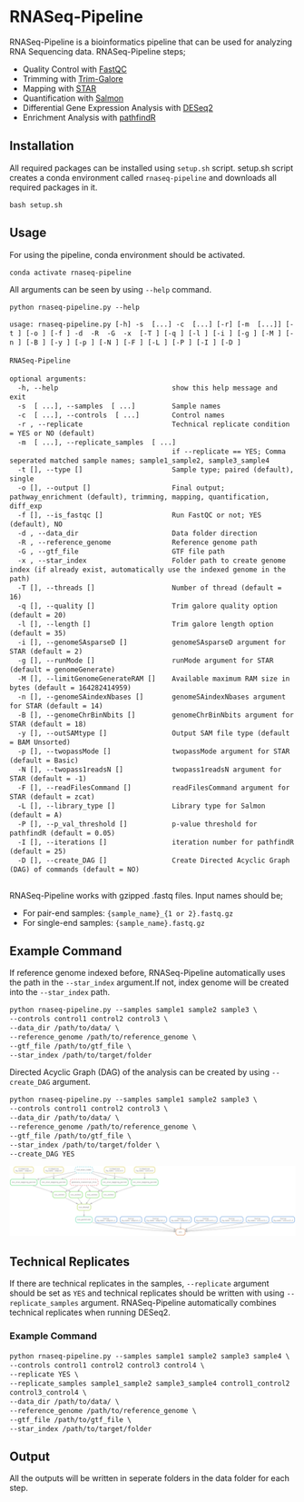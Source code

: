 # RNASeq-Pipeline
 
 
 RNASeq-Pipeline is a bioinformatics pipeline that can be used for analyzing RNA Sequencing data. 
 RNASeq-Pipeline steps;
 
 - Quality Control with [FastQC](https://github.com/s-andrews/FastQC)
 - Trimming with [Trim-Galore](https://github.com/FelixKrueger/TrimGalore)
 - Mapping with [STAR](https://github.com/alexdobin/STAR)
 - Quantification with [Salmon](https://github.com/COMBINE-lab/salmon)
 - Differential Gene Expression Analysis with [DESeq2](https://bioconductor.org/packages/release/bioc/html/DESeq2.html)
 - Enrichment Analysis with [pathfindR](https://github.com/egeulgen/pathfindR)
 
## Installation

 All required packages can be installed using `setup.sh` script. setup.sh script creates a conda environment called `rnaseq-pipeline` and downloads all required packages in it. 

```
bash setup.sh
```
 
 ## Usage
 
 For using the pipeline, conda environment should be activated.
 
 ```
conda activate rnaseq-pipeline
```


All arguments can be seen by using `--help` command.

```
python rnaseq-pipeline.py --help
```


```
usage: rnaseq-pipeline.py [-h] -s  [...] -c  [...] [-r] [-m  [...]] [-t ] [-o ] [-f ] -d  -R  -G  -x  [-T ] [-q ] [-l ] [-i ] [-g ] [-M ] [-n ] [-B ] [-y ] [-p ] [-N ] [-F ] [-L ] [-P ] [-I ] [-D ]

RNASeq-Pipeline

optional arguments:
  -h, --help                            show this help message and exit
  -s  [ ...], --samples  [ ...]         Sample names
  -c  [ ...], --controls  [ ...]        Control names
  -r , --replicate                      Technical replicate condition = YES or NO (default)
  -m  [ ...], --replicate_samples  [ ...]
                                        if --replicate == YES; Comma seperated matched sample names; sample1_sample2, sample3_sample4
  -t [], --type []                      Sample type; paired (default), single
  -o [], --output []                    Final output; pathway_enrichment (default), trimming, mapping, quantification, diff_exp
  -f [], --is_fastqc []                 Run FastQC or not; YES (default), NO
  -d , --data_dir                       Data folder direction
  -R , --reference_genome               Reference genome path
  -G , --gtf_file                       GTF file path
  -x , --star_index                     Folder path to create genome index (if already exist, automatically use the indexed genome in the path)
  -T [], --threads []                   Number of thread (default = 16)
  -q [], --quality []                   Trim galore quality option (default = 20)
  -l [], --length []                    Trim galore length option (default = 35)
  -i [], --genomeSAsparseD []           genomeSAsparseD argument for STAR (default = 2)
  -g [], --runMode []                   runMode argument for STAR (default = genomeGenerate)
  -M [], --limitGenomeGenerateRAM []    Available maximum RAM size in bytes (default = 164282414959)
  -n [], --genomeSAindexNbases []       genomeSAindexNbases argument for STAR (default = 14)
  -B [], --genomeChrBinNbits []         genomeChrBinNbits argument for STAR (default = 18)
  -y [], --outSAMtype []                Output SAM file type (default = BAM Unsorted)
  -p [], --twopassMode []               twopassMode argument for STAR (default = Basic)
  -N [], --twopass1readsN []            twopass1readsN argument for STAR (default = -1)
  -F [], --readFilesCommand []          readFilesCommand argument for STAR (default = zcat)
  -L [], --library_type []              Library type for Salmon (default = A)
  -P [], --p_val_threshold []           p-value threshold for pathfindR (default = 0.05)
  -I [], --iterations []                iteration number for pathfindR (default = 25)
  -D [], --create_DAG []                Create Directed Acyclic Graph (DAG) of commands (default = NO)


```

RNASeq-Pipeline works with gzipped .fastq files. Input names should be;

- For pair-end samples: `{sample_name}_{1 or 2}.fastq.gz`
- For single-end samples: `{sample_name}.fastq.gz`

## Example Command

If reference genome indexed before, RNASeq-Pipeline automatically uses the path in the `--star_index` argument.If not, index genome will be created into the `--star_index` path.

```
python rnaseq-pipeline.py --samples sample1 sample2 sample3 \
--controls control1 control2 control3 \
--data_dir /path/to/data/ \
--reference_genome /path/to/reference_genome \
--gtf_file /path/to/gtf_file \
--star_index /path/to/target/folder
```

Directed Acyclic Graph (DAG) of the analysis can be created by using `--create_DAG` argument.

```
python rnaseq-pipeline.py --samples sample1 sample2 sample3 \
--controls control1 control2 control3 \
--data_dir /path/to/data/ \
--reference_genome /path/to/reference_genome \
--gtf_file /path/to/gtf_file \
--star_index /path/to/target/folder \
--create_DAG YES
```


<img src="https://github.com/berkgurdamar/RNASeq-Pipeline/blob/main/workflow/pipeline_dag.png?raw=true" style="max-width:100%;" />

## Technical Replicates

If there are technical replicates in the samples, `--replicate` argument should be set as `YES` and technical replicates should be written with using `--replicate_samples` argument. RNASeq-Pipeline automatically combines technical replicates when running DESeq2.

### Example Command
```
python rnaseq-pipeline.py --samples sample1 sample2 sample3 sample4 \
--controls control1 control2 control3 control4 \
--replicate YES \
--replicate_samples sample1_sample2 sample3_sample4 control1_control2 control3_control4 \
--data_dir /path/to/data/ \
--reference_genome /path/to/reference_genome \
--gtf_file /path/to/gtf_file \
--star_index /path/to/target/folder
```


## Output

All the outputs will be written in seperate folders in the data folder for each step. 




